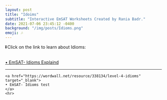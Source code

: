 ```yaml
---
layout: post
title: "Idoims"
subtitle: "Interactive EmSAT Worksheets Created by Rania Badr."
date: 2021-07-06 23:45:12 -0400
background: "/img/posts/Idioms.png"
emoji: 🎶
---
```


<p class="h3">⏬Click on the link to learn about Idioms:</p> 

<br>
<div class="text-primary">
    <a href="https://www.theidioms.com/" target="_blank">
    • EmSAT- Idioms Explaind
    </a>
    <hr>

    <a href="https://wordwall.net/resource/338134/level-4-idioms" target="_blank">
    • EmSAT- Idioms test
    </a>
    <hr>
</div>
<br>